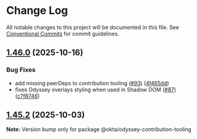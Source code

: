 # Change Log

All notable changes to this project will be documented in this file.
See [Conventional Commits](https://conventionalcommits.org) for commit guidelines.

## [1.46.0](https://github.com/atko-eng/odyssey-design-system/compare/v1.45.2...v1.46.0) (2025-10-16)

### Bug Fixes

- add missing peerDeps to contribution tooling ([#93](https://github.com/atko-eng/odyssey-design-system/issues/93)) ([4f465dd](https://github.com/atko-eng/odyssey-design-system/commit/4f465ddd7249f31a0ad1b002adbb2c6e98341eb2))
- fixes Odyssey overlays styling when used in Shadow DOM ([#87](https://github.com/atko-eng/odyssey-design-system/issues/87)) ([c7f8746](https://github.com/atko-eng/odyssey-design-system/commit/c7f87461f156d6968472344f3d5f4bd93f116ff4))

## [1.45.2](https://github.com/atko-eng/odyssey-design-system/compare/v1.45.1...v1.45.2) (2025-10-03)

**Note:** Version bump only for package @okta/odyssey-contribution-tooling
